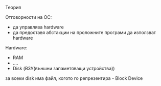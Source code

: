 Теория

Отговорности на ОС:
-  да управлява hardware
- да предоставя абстакции на проложните програми да използват hardware

Hardware:
- RAM
- ....
- Disk (ВЗУ(външни запаметяващи устройства))

за всеки disk има файл, когото го репрезентира - Block Device

